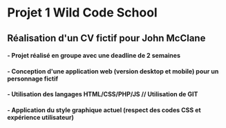 # Projet 1 Wild Code School

## Réalisation d'un CV fictif pour John McClane

#### - Projet réalisé en groupe avec une deadline de 2 semaines
#### - Conception d'une application web (version desktop et mobile) pour un personnage fictif
#### - Utilisation des langages HTML/CSS/PHP/JS // Utilisation de GIT
#### - Application du style graphique actuel (respect des codes CSS et expérience utilisateur)
